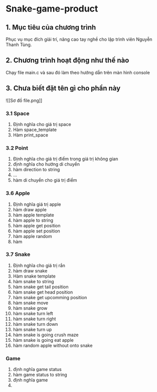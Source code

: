 # Snake-game-product
## 1. Mục tiêu của chương trình 
Phục vụ mục đích giải trí, nâng cao tay nghề cho lập trình viên Nguyễn Thanh Tùng.

## 2. Chương trình hoạt động như thế nào
Chạy file main.c và sau đó làm theo hướng dẫn trên màn hình console 

## 3. Chưa biết đặt tên gì cho phần này 
![[Sơ đồ file.png]]
### 3.1 Space
1. Định nghĩa cho giá trị space
2. Hàm space_template
3. Hàm print_space
### 3.2 Point 
1. Định nghĩa cho giá trị điểm trong giá trị không gian
2. định nghĩa cho hướng di chuyển 
3. hàm direction to string 
4. ... 
5. hàm di chuyển cho giá trị điểm 
### 3.6 Apple 
1. Định nghĩa giá trị apple 
2. hàm draw apple 
3. hàm apple template
4. hàm apple to string 
5. hàm apple get position 
6. hàm apple set position 
7. hàm apple random 
8. hàm 
### 3.7 Snake 
1. Định nghĩa cho giá trị rắn 
4. hàm draw snake 
5. Hàm snake template
6. hàm snake to string 
7. hàm snake get tail position
8. hàm snake get head position 
9. hàm snake get upcomming position 
10. hàm snake move
11. hàm snake grow
12. hàm snake turn left
13. hàm snake turn right
14. hàm snake turn down 
15. hàm snake turn up 
16. hàm snake is going crush maze 
17. hàm snake is going eat apple 
18. hàm random apple without onto snake
### Game
1. định nghĩa game status
2. hàm game status to string
3. định nghĩa game 
4. 



